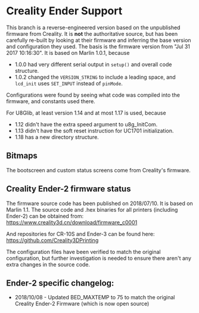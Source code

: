 # Creality Ender Support

This branch is a reverse-engineered version based on the unpublished firmware from Creality. It is **not** the authoritative source, but has been carefully re-built by looking at their firmware and inferring the base version and configuration they used. The basis is the firmware version from "Jul 31 2017 10:16:30". It is based on Marlin 1.0.1, because

* 1.0.0 had very different serial output in `setup()` and overall code structure.
* 1.0.2 changed the `VERSION_STRING` to include a leading space, and `lcd_init` uses `SET_INPUT` instead of `pinMode`.

Configurations were found by seeing what code was compiled into the firmware, and constants used there.

For U8Glib, at least version 1.14 and at most 1.17 is used, because

* 1.12 didn't have the extra speed argument to u8g_InitCom.
* 1.13 didn't have the soft reset instruction for UC1701 initialization.
* 1.18 has a new directory structure.

## Bitmaps

The bootscreen and custom status screens come from Creality's firmware.

## Creality Ender-2 firmware status

The firmware source code has been published on 2018/07/10.
It is based on Marlin 1.1. The source code and .hex binaries for all printers (including Ender-2) can be obtained from:
https://www.creality3d.cn/download/firmware_c0001

And repositories for CR-10S and Ender-3 can be found here:
https://github.com/Creality3DPrinting

The configuration files have been verified to match the original configuration, but further investigation is needed to ensure there aren't any extra changes in the source code.

## Ender-2 specific changelog:

* 2018/10/08 - Updated BED_MAXTEMP to 75 to match the original Creality Ender-2 Firmware (which is now open source)
